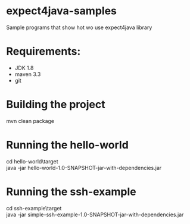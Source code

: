 # expect4java-samples
Sample programs that show hot wo use expect4java library

# Requirements:
- JDK 1.8
- maven 3.3
- git

# Building the project
mvn clean package

# Running the hello-world
cd hello-world\target\
java -jar hello-world-1.0-SNAPSHOT-jar-with-dependencies.jar

# Running the ssh-example
cd ssh-example\target\
java -jar simple-ssh-example-1.0-SNAPSHOT-jar-with-dependencies.jar

